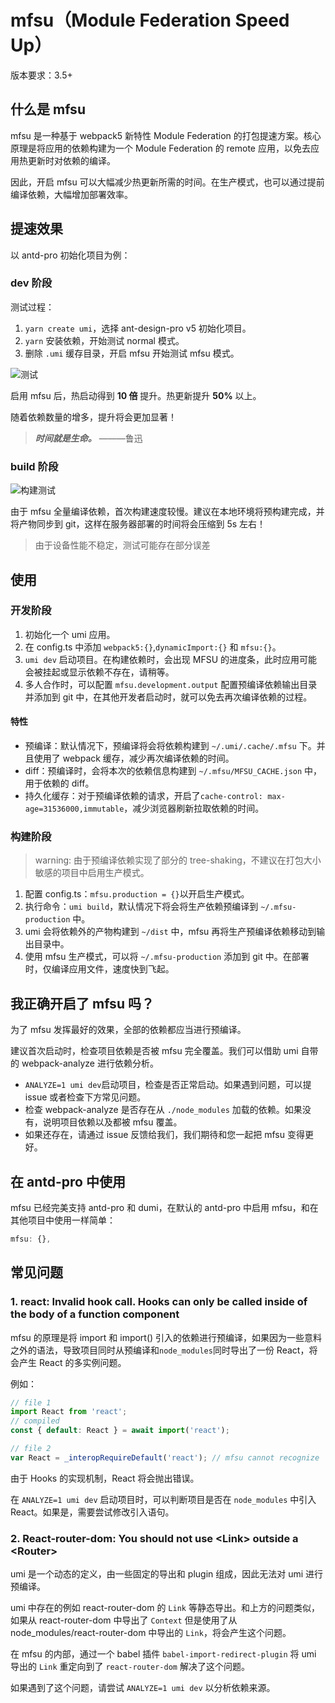 # mfsu（Module Federation Speed Up）

版本要求：3.5+

## 什么是 mfsu

mfsu 是一种基于 webpack5 新特性 Module Federation 的打包提速方案。核心原理是将应用的依赖构建为一个 Module Federation 的 remote 应用，以免去应用热更新时对依赖的编译。

因此，开启 mfsu 可以大幅减少热更新所需的时间。在生产模式，也可以通过提前编译依赖，大幅增加部署效率。

## 提速效果

以 antd-pro 初始化项目为例：

### dev 阶段

测试过程：

1. `yarn create umi`，选择 ant-design-pro v5 初始化项目。
2. `yarn` 安装依赖，开始测试 normal 模式。
3. 删除 `.umi` 缓存目录，开启 mfsu 开始测试 mfsu 模式。

![测试](https://img.alicdn.com/imgextra/i3/O1CN01HMNHEV1PSJ3N0tm9L_!!6000000001839-2-tps-1234-453.png)

启用 mfsu 后，热启动得到 **10 倍** 提升。热更新提升 **50%** 以上。

随着依赖数量的增多，提升将会更加显著！

> _**时间就是生命。**_ ———鲁迅

### build 阶段

![构建测试](https://img.alicdn.com/imgextra/i3/O1CN01OCwtuh1U2j0N4vTUU_!!6000000002460-55-tps-500-376.svg)

由于 mfsu 全量编译依赖，首次构建速度较慢。建议在本地环境将预构建完成，并将产物同步到 git，这样在服务器部署的时间将会压缩到 5s 左右！

> 由于设备性能不稳定，测试可能存在部分误差

## 使用

### 开发阶段

1. 初始化一个 umi 应用。
2. 在 config.ts 中添加 `webpack5:{}`,`dynamicImport:{}` 和 `mfsu:{}`。
3. `umi dev` 启动项目。在构建依赖时，会出现 MFSU 的进度条，此时应用可能会被挂起或显示依赖不存在，请稍等。
4. 多人合作时，可以配置 `mfsu.development.output` 配置预编译依赖输出目录并添加到 git 中，在其他开发者启动时，就可以免去再次编译依赖的过程。

#### 特性

- 预编译：默认情况下，预编译将会将依赖构建到 `~/.umi/.cache/.mfsu` 下。并且使用了 webpack 缓存，减少再次编译依赖的时间。
- diff：预编译时，会将本次的依赖信息构建到 `~/.mfsu/MFSU_CACHE.json` 中，用于依赖的 diff。
- 持久化缓存：对于预编译依赖的请求，开启了`cache-control: max-age=31536000,immutable`，减少浏览器刷新拉取依赖的时间。

### 构建阶段

> warning: 由于预编译依赖实现了部分的 tree-shaking，不建议在打包大小敏感的项目中启用生产模式。

1. 配置 config.ts：`mfsu.production = {}`以开启生产模式。
2. 执行命令：`umi build`，默认情况下将会将生产依赖预编译到 `~/.mfsu-production` 中。
3. umi 会将依赖外的产物构建到 `~/dist` 中，mfsu 再将生产预编译依赖移动到输出目录中。
4. 使用 mfsu 生产模式，可以将 `~/.mfsu-production` 添加到 git 中。在部署时，仅编译应用文件，速度快到飞起。

## 我正确开启了 mfsu 吗？

为了 mfsu 发挥最好的效果，全部的依赖都应当进行预编译。

建议首次启动时，检查项目依赖是否被 mfsu 完全覆盖。我们可以借助 umi 自带的 webpack-analyze 进行依赖分析。

- `ANALYZE=1 umi dev`启动项目，检查是否正常启动。如果遇到问题，可以提 issue 或者检查下方常见问题。
- 检查 webpack-analyze 是否存在从 `./node_modules` 加载的依赖。如果没有，说明项目依赖以及都被 mfsu 覆盖。
- 如果还存在，请通过 issue 反馈给我们，我们期待和您一起把 mfsu 变得更好。

## 在 antd-pro 中使用

mfsu 已经完美支持 antd-pro 和 dumi，在默认的 antd-pro 中启用 mfsu，和在其他项目中使用一样简单：

```js
mfsu: {},
```

## 常见问题

### 1. react: Invalid hook call. Hooks can only be called inside of the body of a function component

mfsu 的原理是将 import 和 import() 引入的依赖进行预编译，如果因为一些意料之外的语法，导致项目同时从预编译和`node_modules`同时导出了一份 React，将会产生 React 的多实例问题。

例如：

```js
// file 1
import React from 'react';
// compiled
const { default: React } = await import('react');

// file 2
var React = _interopRequireDefault('react'); // mfsu cannot recognize
```

由于 Hooks 的实现机制，React 将会抛出错误。

在 `ANALYZE=1 umi dev` 启动项目时，可以判断项目是否在 `node_modules` 中引入 React。如果是，需要尝试修改引入语句。

### 2. React-router-dom: You should not use \<Link\> outside a \<Router\>

umi 是一个动态的定义，由一些固定的导出和 plugin 组成，因此无法对 umi 进行预编译。

umi 中存在的例如 react-router-dom 的 `Link` 等静态导出。和上方的问题类似，如果从 react-router-dom 中导出了 `Context` 但是使用了从 node_modules/react-router-dom 中导出的 `Link`，将会产生这个问题。

在 mfsu 的内部，通过一个 babel 插件 `babel-import-redirect-plugin` 将 umi 导出的 `Link` 重定向到了 `react-router-dom` 解决了这个问题。

如果遇到了这个问题，请尝试 `ANALYZE=1 umi dev` 以分析依赖来源。
